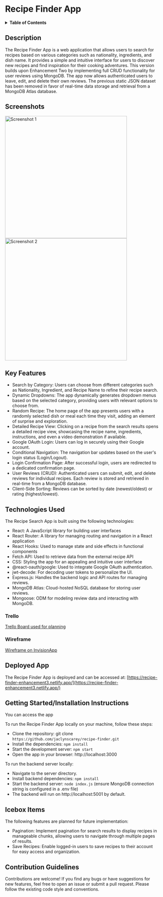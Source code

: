 # Recipe Finder App

<details>
<summary><strong>Table of Contents</strong></summary>

- [Description](#description)
- [Screenshots](#screenshots)
- [Key Features](#key-features)
- [Technologies Used](#technologies-used)
- [Deployed App](#deployed-app)
- [Getting Started/Installation Instructions](#getting-startedinstallation-instructions)
- [Icebox Items](#icebox-items)
- [Contribution Guidelines](#contribution-guidelines)

</details>


## Description

The Recipe Finder App is a web application that allows users to search for recipes based on various categories such as nationality, ingredients, and dish name. It provides a simple and intuitive interface for users to discover new recipes and find inspiration for their cooking adventures. This version builds upon Enhancement Two by implementing full CRUD functionality for user reviews using MongoDB. The app now allows authenticated users to leave, edit, and delete their own reviews. The previous static JSON dataset has been removed in favor of real-time data storage and retrieval from a MongoDB Atlas database.


## Screenshots

<a href="https://github.com/user-attachments/assets/cf8ea843-c62d-48c9-9344-76cbda9e3635" target="_blank">
  <img src="https://github.com/user-attachments/assets/cf8ea843-c62d-48c9-9344-76cbda9e3635" alt="Screenshot 1" width="400">
</a>
<a href="https://github.com/user-attachments/assets/58595294-3bd2-482a-8baf-c4d578f21c54" target="_blank">
  <img src="https://github.com/user-attachments/assets/58595294-3bd2-482a-8baf-c4d578f21c54" alt="Screenshot 2" width="400">
</a>


## Key Features

* Search by Category: Users can choose from different categories such as Nationality, Ingredient, and Recipe Name to refine their recipe search.
* Dynamic Dropdowns: The app dynamically generates dropdown menus based on the selected category, providing users with relevant options to choose from.
* Random Recipe: The home page of the app presents users with a randomly selected dish or meal each time they visit, adding an element of surprise and exploration.
* Detailed Recipe View: Clicking on a recipe from the search results opens a detailed recipe view, showcasing the recipe name, ingredients, instructions, and even a video demonstration if available.
* Google OAuth Login: Users can log in securely using their Google account.
* Conditional Navigation: The navigation bar updates based on the user's login status (Login/Logout).
* Login Confirmation Page: After successful login, users are redirected to a dedicated confirmation page.
* User Reviews (CRUD): Authenticated users can submit, edit, and delete reviews for individual recipes. Each review is stored and retrieved in real-time from a MongoDB database.
* Client-Side Sorting: Reviews can be sorted by date (newest/oldest) or rating (highest/lowest).


## Technologies Used

The Recipe Search App is built using the following technologies:

* React: A JavaScript library for building user interfaces
* React Router: A library for managing routing and navigation in a React application
* React Hooks: Used to manage state and side effects in functional components
* Fetch API: Used to retrieve data from the external recipe API
* CSS: Styling the app for an appealing and intuitive user interface
* @react-oauth/google: Used to integrate Google OAuth authentication.
* jwt-decode: For decoding user tokens to personalize the UI.
* Express.js: Handles the backend logic and API routes for managing reviews.
* MongoDB Atlas: Cloud-hosted NoSQL database for storing user reviews.
* Mongoose: ODM for modeling review data and interacting with MongoDB.

### Trello
<a href="https://trello.com/b/WRdU0BgY/recipe-finder" target="_blank">Trello Board used for planning</a>

### Wireframe
<a href="https://jaclyncarey408912.invisionapp.com/freehand/Recipe-Finder-9yt2mMkp?dsid_h=d82b6d4b57232ef1cc95a482004d55b423cb027887f1e3b6a4434166699940c9&uid_h=2a43e32efedaef62e967be987ad6788bef9c5eae9eee07812571aafb89f1ebfb" target="_blank">Wireframe on InvisionApp</a>


## Deployed App

The Recipe Finder App is deployed and can be accessed at: [https://recipe-finder-enhancement3.netlify.app/](https://recipe-finder-enhancement3.netlify.app/)

## Getting Started/Installation Instructions

You can access the app 

To run the Recipe Finder App locally on your machine, follow these steps:

* Clone the repository: git clone `https://github.com/jaclynscarey/recipe-finder.git`
* Install the dependencies: `npm install`
* Start the development server: `npm start`
* Open the app in your browser: http://localhost:3000

To run the backend server locally:
* Navigate to the server directory.
* Install backend dependencies: `npm install`
* Start the backend server: `node index.js` (ensure MongoDB connection string is configured in a .env file)
* The backend will run on http://localhost:5001 by default.


## Icebox Items

The following features are planned for future implementation:

* Pagination: Implement pagination for search results to display recipes in manageable chunks, allowing users to navigate through multiple pages of results.
* Save Recipes: Enable logged-in users to save recipes to their account for easy access and organization.


## Contribution Guidelines

Contributions are welcome! If you find any bugs or have suggestions for new features, feel free to open an issue or submit a pull request. Please follow the existing code style and conventions.
